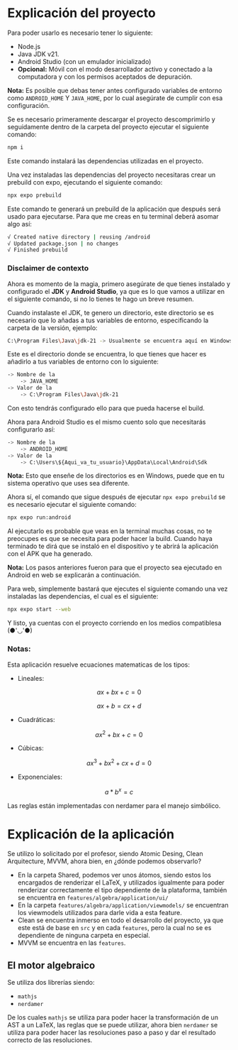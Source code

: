 # Explicación del proyecto
Para poder usarlo es necesario tener lo siguiente:
- Node.js
- Java JDK v21.
- Android Studio (con un emulador inicializado)
- **Opcional:** Móvil con el modo desarrollador activo y conectado a la computadora y con los permisos aceptados de depuración.

**Nota:** Es posible que debas tener antes configurado variables de entorno como `ANDROID_HOME` Y `JAVA_HOME`, por lo cual asegúrate de cumplir con esa configuración.

Se es necesario primeramente descargar el proyecto descomprimirlo y seguidamente dentro de la carpeta del proyecto ejecutar el siguiente comando:
```Bash
npm i
```
Este comando instalará las dependencias utilizadas en el proyecto.

Una vez instaladas las dependencias del proyecto necesitaras crear un prebuild con expo, ejecutando el siguiente comando:
```Bash
npx expo prebuild
```
Este comando te generará un prebuild de la aplicación que después será usado para ejecutarse. Para que me creas en tu terminal deberá asomar algo así:
```Bash
√ Created native directory | reusing /android
√ Updated package.json | no changes
√ Finished prebuild
```
### Disclaimer de contexto
Ahora es momento de la magia, primero asegúrate de que tienes instalado y configurado el **JDK** y **Android Studio**, ya que es lo que vamos a utilizar en el siguiente comando, si no lo tienes te hago un breve resumen.

Cuando instalaste el JDK, te genero un directorio, este directorio se es necesario que lo añadas a tus variables de entorno, especificando la carpeta de la versión, ejemplo:
```Bash
C:\Program Files\Java\jdk-21 -> Usualmente se encuentra aquí en Windows
```
Este es el directorio donde se encuentra, lo que tienes que hacer es añadirlo a tus variables de entorno con lo siguiente:

```Bash
-> Nombre de la 
    -> JAVA_HOME
-> Valor de la 
    -> C:\Program Files\Java\jdk-21 
```
Con esto tendrás configurado ello para que pueda hacerse el build.

Ahora para Android Studio es el mismo cuento solo que necesitarás configurarlo así:
```Bash
-> Nombre de la 
    -> ANDROID_HOME
-> Valor de la 
    -> C:\Users\${Aqui_va_tu_usuario}\AppData\Local\Android\Sdk
```
**Nota:** Esto que enseñe de los directorios es en Windows, puede que en tu sistema operativo que uses sea diferente.

Ahora sí, el comando que sigue después de ejecutar `npx expo prebuild` se es necesario ejecutar el siguiente comando:

```Bash
npx expo run:android
```
Al ejecutarlo es probable que veas en la terminal muchas cosas, no te preocupes es que se necesita para poder hacer la build. Cuando haya terminado te dirá que se instaló en el dispositivo y te abrirá la aplicación con el APK que ha generado.

**Nota:** Los pasos anteriores fueron para que el proyecto sea ejecutado en Android en web se explicarán a continuación.

Para web, simplemente bastará que ejecutes el siguiente comando una vez instaladas las dependencias, el cual es el siguiente:

```Bash
npx expo start --web
```

Y listo, ya cuentas con el proyecto corriendo en los medios compatiblesa (●'◡'●)

### Notas:
Esta aplicación resuelve ecuaciones matematicas de los tipos:
- Lineales:
```math
ax + bx + c = 0
```
```math
ax + b = cx + d
```
- Cuadráticas:
```math
ax^2 + bx + c = 0
```
- Cúbicas:
```math
ax^3 + bx^2 + cx + d = 0
```
- Exponenciales:
```math
 a * b^x = c
```

Las reglas están implementadas con nerdamer para el manejo simbólico.

# Explicación de la aplicación
Se utilizo lo solicitado por el profesor, siendo Atomic Desing, Clean Arquitecture, MVVM, ahora bien, en ¿dónde podemos observarlo?

- En la carpeta Shared, podemos ver unos átomos, siendo estos los encargados de renderizar el LaTeX, y utilizados igualmente para poder renderizar correctamente el tipo dependiente de la plataforma, también se encuentra en `features/algebra/application/ui/`
- En la carpeta `features/algebra/application/viewmodels/` se encuentran los viewmodels utilizados para darle vida a esta feature.
- Clean se encuentra inmerso en todo el desarrollo del proyecto, ya que este está de base en `src` y en cada `features`, pero la cual no se es dependiente de ninguna carpeta en especial.
- MVVM se encuentra en las `features`.

## El motor algebraico
Se utiliza dos librerías siendo:
- `mathjs`
- `nerdamer`

De los cuales `mathjs` se utiliza para poder hacer la transformación de un AST a un LaTeX, las reglas que se puede utilizar, ahora bien
`nerdamer` se utiliza para poder hacer las resoluciones paso a paso y dar el resultado correcto de las resoluciones.
